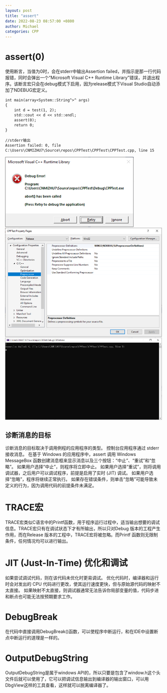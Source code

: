 ```yaml
---
layout: post
title: "assert"
date: 2022-08-23 08:57:00 +0800
author: Michael
categories: CPP
---
```


# assert(0)
使用断言，当值为0时，会在stderr中输出Assertion failed，并指示是那一行代码报错，同时会弹出一个“Microsoft Visual C++ Runtime Library”错误，并退出程序。该断言宏只会在debug模式下启用，因为release模式下Visual Studio自动添加了NDEBUG宏定义。

	int main(array<System::String^>^ args)
	{
	    int d = test(1, 2);
	    std::cout << d << std::endl;
	    assert(0);
	    return 0;
	}
	
	//stderr输出
	Assertion failed: 0, file C:\Users\CNMIZHU7\Source\repos\CPPTest\CPPTest\CPPTest.cpp, line 15

![日志文件夹](/assets/cpp/assertdebugerror.png)  
![日志文件夹](/assets/cpp/NDEBUG.png)  
![日志文件夹](/assets/cpp/assertstderr.png)  

## 诊断消息的目标
诊断消息的目标取决于调用例程的应用程序的类型。 控制台应用程序通过 stderr 接收消息。 在基于 Windows 的应用程序中，assert 调用 Windows MessageBox 函数创建消息框来显示消息以及三个按钮：“中止”、“重试”和“忽略”。 如果用户选择“中止”，则程序将立即中止。 如果用户选择“重试”，则将调用调试器，之后用户可以调试程序，前提是启用了实时 (JIT) 调试。 如果用户选择“忽略”，程序将继续正常执行。 如果存在错误条件，则单击“忽略”可能导致未定义的行为，因为调用代码的前提条件未满足。

# TRACE宏
TRACE宏类似C语言中的Printf函数，用于程序运行过程中，适当输出想要的调试信息。TRACE宏只有在调试状态下才有所输出，所以只对Debug 版本的工程产生作用，而在Release 版本的工程中，TRACE宏将被忽略。而Printf 函数则无限制条件，任何情况均可以进行输出。

# JIT (Just-In-Time) 优化和调试
如果尝试调试代码，则在该代码未优化时更易调试。 优化代码时，编译器和运行时会对发出的 CPU 代码进行更改，使其运行速度更快，但与原始源代码的映射不太直接。 如果映射不太直接，则调试器通常无法告诉你局部变量的值，代码步进和断点也可能无法按预期要求工作。

# DebugBreak
在代码中直接调用DebugBreak()函数，可以使程序中断运行，和在IDE中设置断点中断运行的道理是一样的。

# OutputDebugString
OutputDebugString是属于windows API的，所以只要是包含了window.h这个头文件后就可以使用了，它可以把调试信息输出到编译器的输出窗口，可以用DbgView这样的工具查看，这样就可以脱离编译器了。